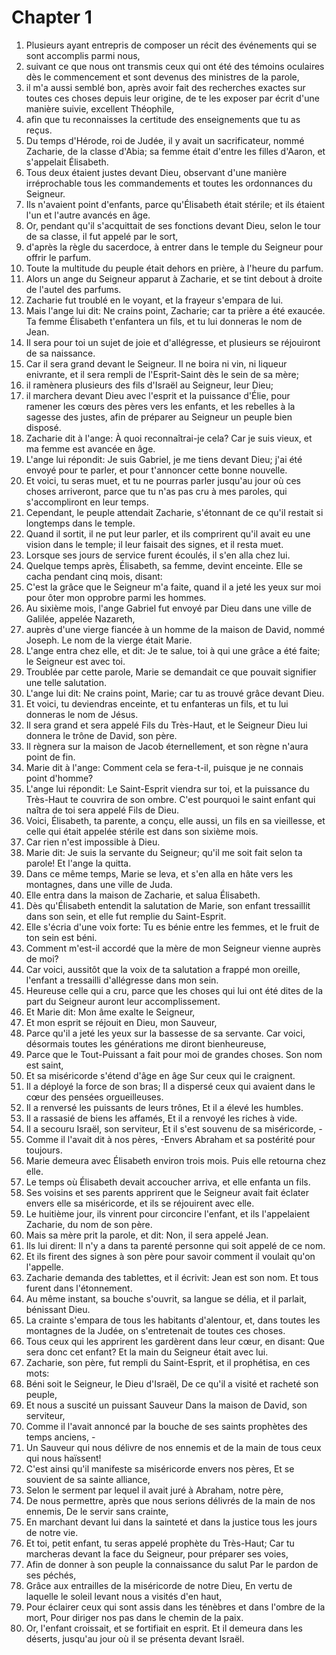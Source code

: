 # Chapter 1

1. Plusieurs ayant entrepris de composer un récit des événements qui se sont accomplis parmi nous,
2. suivant ce que nous ont transmis ceux qui ont été des témoins oculaires dès le commencement et sont devenus des ministres de la parole,
3. il m'a aussi semblé bon, après avoir fait des recherches exactes sur toutes ces choses depuis leur origine, de te les exposer par écrit d'une manière suivie, excellent Théophile,
4. afin que tu reconnaisses la certitude des enseignements que tu as reçus.
5. Du temps d'Hérode, roi de Judée, il y avait un sacrificateur, nommé Zacharie, de la classe d'Abia; sa femme était d'entre les filles d'Aaron, et s'appelait Élisabeth.
6. Tous deux étaient justes devant Dieu, observant d'une manière irréprochable tous les commandements et toutes les ordonnances du Seigneur.
7. Ils n'avaient point d'enfants, parce qu'Élisabeth était stérile; et ils étaient l'un et l'autre avancés en âge.
8. Or, pendant qu'il s'acquittait de ses fonctions devant Dieu, selon le tour de sa classe, il fut appelé par le sort,
9. d'après la règle du sacerdoce, à entrer dans le temple du Seigneur pour offrir le parfum.
10. Toute la multitude du peuple était dehors en prière, à l'heure du parfum.
11. Alors un ange du Seigneur apparut à Zacharie, et se tint debout à droite de l'autel des parfums.
12. Zacharie fut troublé en le voyant, et la frayeur s'empara de lui.
13. Mais l'ange lui dit: Ne crains point, Zacharie; car ta prière a été exaucée. Ta femme Élisabeth t'enfantera un fils, et tu lui donneras le nom de Jean.
14. Il sera pour toi un sujet de joie et d'allégresse, et plusieurs se réjouiront de sa naissance.
15. Car il sera grand devant le Seigneur. Il ne boira ni vin, ni liqueur enivrante, et il sera rempli de l'Esprit-Saint dès le sein de sa mère;
16. il ramènera plusieurs des fils d'Israël au Seigneur, leur Dieu;
17. il marchera devant Dieu avec l'esprit et la puissance d'Élie, pour ramener les cœurs des pères vers les enfants, et les rebelles à la sagesse des justes, afin de préparer au Seigneur un peuple bien disposé.
18. Zacharie dit à l'ange: À quoi reconnaîtrai-je cela? Car je suis vieux, et ma femme est avancée en âge.
19. L'ange lui répondit: Je suis Gabriel, je me tiens devant Dieu; j'ai été envoyé pour te parler, et pour t'annoncer cette bonne nouvelle.
20. Et voici, tu seras muet, et tu ne pourras parler jusqu'au jour où ces choses arriveront, parce que tu n'as pas cru à mes paroles, qui s'accompliront en leur temps.
21. Cependant, le peuple attendait Zacharie, s'étonnant de ce qu'il restait si longtemps dans le temple.
22. Quand il sortit, il ne put leur parler, et ils comprirent qu'il avait eu une vision dans le temple; il leur faisait des signes, et il resta muet.
23. Lorsque ses jours de service furent écoulés, il s'en alla chez lui.
24. Quelque temps après, Élisabeth, sa femme, devint enceinte. Elle se cacha pendant cinq mois, disant:
25. C'est la grâce que le Seigneur m'a faite, quand il a jeté les yeux sur moi pour ôter mon opprobre parmi les hommes.
26. Au sixième mois, l'ange Gabriel fut envoyé par Dieu dans une ville de Galilée, appelée Nazareth,
27. auprès d'une vierge fiancée à un homme de la maison de David, nommé Joseph. Le nom de la vierge était Marie.
28. L'ange entra chez elle, et dit: Je te salue, toi à qui une grâce a été faite; le Seigneur est avec toi.
29. Troublée par cette parole, Marie se demandait ce que pouvait signifier une telle salutation.
30. L'ange lui dit: Ne crains point, Marie; car tu as trouvé grâce devant Dieu.
31. Et voici, tu deviendras enceinte, et tu enfanteras un fils, et tu lui donneras le nom de Jésus.
32. Il sera grand et sera appelé Fils du Très-Haut, et le Seigneur Dieu lui donnera le trône de David, son père.
33. Il règnera sur la maison de Jacob éternellement, et son règne n'aura point de fin.
34. Marie dit à l'ange: Comment cela se fera-t-il, puisque je ne connais point d'homme?
35. L'ange lui répondit: Le Saint-Esprit viendra sur toi, et la puissance du Très-Haut te couvrira de son ombre. C'est pourquoi le saint enfant qui naîtra de toi sera appelé Fils de Dieu.
36. Voici, Élisabeth, ta parente, a conçu, elle aussi, un fils en sa vieillesse, et celle qui était appelée stérile est dans son sixième mois.
37. Car rien n'est impossible à Dieu.
38. Marie dit: Je suis la servante du Seigneur; qu'il me soit fait selon ta parole! Et l'ange la quitta.
39. Dans ce même temps, Marie se leva, et s'en alla en hâte vers les montagnes, dans une ville de Juda.
40. Elle entra dans la maison de Zacharie, et salua Élisabeth.
41. Dès qu'Élisabeth entendit la salutation de Marie, son enfant tressaillit dans son sein, et elle fut remplie du Saint-Esprit.
42. Elle s'écria d'une voix forte: Tu es bénie entre les femmes, et le fruit de ton sein est béni.
43. Comment m'est-il accordé que la mère de mon Seigneur vienne auprès de moi?
44. Car voici, aussitôt que la voix de ta salutation a frappé mon oreille, l'enfant a tressailli d'allégresse dans mon sein.
45. Heureuse celle qui a cru, parce que les choses qui lui ont été dites de la part du Seigneur auront leur accomplissement.
46. Et Marie dit: Mon âme exalte le Seigneur,
47. Et mon esprit se réjouit en Dieu, mon Sauveur,
48. Parce qu'il a jeté les yeux sur la bassesse de sa servante. Car voici, désormais toutes les générations me diront bienheureuse,
49. Parce que le Tout-Puissant a fait pour moi de grandes choses. Son nom est saint,
50. Et sa miséricorde s'étend d'âge en âge Sur ceux qui le craignent.
51. Il a déployé la force de son bras; Il a dispersé ceux qui avaient dans le cœur des pensées orgueilleuses.
52. Il a renversé les puissants de leurs trônes, Et il a élevé les humbles.
53. Il a rassasié de biens les affamés, Et il a renvoyé les riches à vide.
54. Il a secouru Israël, son serviteur, Et il s'est souvenu de sa miséricorde, -
55. Comme il l'avait dit à nos pères, -Envers Abraham et sa postérité pour toujours.
56. Marie demeura avec Élisabeth environ trois mois. Puis elle retourna chez elle.
57. Le temps où Élisabeth devait accoucher arriva, et elle enfanta un fils.
58. Ses voisins et ses parents apprirent que le Seigneur avait fait éclater envers elle sa miséricorde, et ils se réjouirent avec elle.
59. Le huitième jour, ils vinrent pour circoncire l'enfant, et ils l'appelaient Zacharie, du nom de son père.
60. Mais sa mère prit la parole, et dit: Non, il sera appelé Jean.
61. Ils lui dirent: Il n'y a dans ta parenté personne qui soit appelé de ce nom.
62. Et ils firent des signes à son père pour savoir comment il voulait qu'on l'appelle.
63. Zacharie demanda des tablettes, et il écrivit: Jean est son nom. Et tous furent dans l'étonnement.
64. Au même instant, sa bouche s'ouvrit, sa langue se délia, et il parlait, bénissant Dieu.
65. La crainte s'empara de tous les habitants d'alentour, et, dans toutes les montagnes de la Judée, on s'entretenait de toutes ces choses.
66. Tous ceux qui les apprirent les gardèrent dans leur cœur, en disant: Que sera donc cet enfant? Et la main du Seigneur était avec lui.
67. Zacharie, son père, fut rempli du Saint-Esprit, et il prophétisa, en ces mots:
68. Béni soit le Seigneur, le Dieu d'Israël, De ce qu'il a visité et racheté son peuple,
69. Et nous a suscité un puissant Sauveur Dans la maison de David, son serviteur,
70. Comme il l'avait annoncé par la bouche de ses saints prophètes des temps anciens, -
71. Un Sauveur qui nous délivre de nos ennemis et de la main de tous ceux qui nous haïssent!
72. C'est ainsi qu'il manifeste sa miséricorde envers nos pères, Et se souvient de sa sainte alliance,
73. Selon le serment par lequel il avait juré à Abraham, notre père,
74. De nous permettre, après que nous serions délivrés de la main de nos ennemis, De le servir sans crainte,
75. En marchant devant lui dans la sainteté et dans la justice tous les jours de notre vie.
76. Et toi, petit enfant, tu seras appelé prophète du Très-Haut; Car tu marcheras devant la face du Seigneur, pour préparer ses voies,
77. Afin de donner à son peuple la connaissance du salut Par le pardon de ses péchés,
78. Grâce aux entrailles de la miséricorde de notre Dieu, En vertu de laquelle le soleil levant nous a visités d'en haut,
79. Pour éclairer ceux qui sont assis dans les ténèbres et dans l'ombre de la mort, Pour diriger nos pas dans le chemin de la paix.
80. Or, l'enfant croissait, et se fortifiait en esprit. Et il demeura dans les déserts, jusqu'au jour où il se présenta devant Israël.

